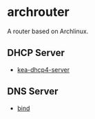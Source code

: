# archrouter
A router based on Archlinux.


## DHCP Server
- [kea-dhcp4-server](https://www.isc.org/kea/)

## DNS Server
- [bind](https://www.isc.org/bind/)
